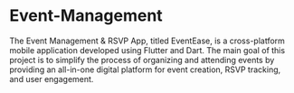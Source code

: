 # Event-Management
The Event Management &amp; RSVP App, titled EventEase, is a cross-platform mobile application developed using Flutter and Dart. The main goal of this project is to simplify the process of organizing and attending events by providing an all-in-one digital platform for event creation, RSVP tracking, and user engagement.
